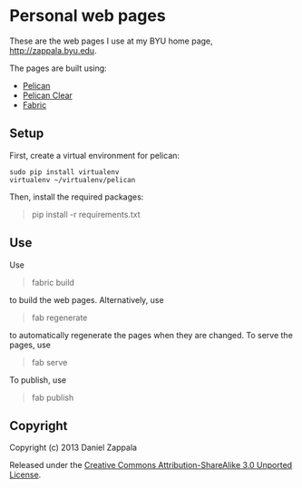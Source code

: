 # Personal web pages

These are the web pages I use at my BYU home page,
http://zappala.byu.edu.

The pages are built using:

- [Pelican](http://docs.getpelican.com/en/3.3.0/)
- [Pelican Clear](https://github.com/zappala/pelican-clear)
- [Fabric](http://docs.fabfile.org/en/1.8/)

## Setup

First, create a virtual environment for pelican:

```
sudo pip install virtualenv
virtualenv ~/virtualenv/pelican
```

Then, install the required packages:

> pip install -r requirements.txt

## Use

Use

> fabric build

to build the web pages. Alternatively, use

> fab regenerate

to automatically regenerate the pages when they are changed. To
serve the pages, use

> fab serve

To publish, use

> fab publish

Copyright
---------

Copyright (c) 2013 Daniel Zappala

Released under the <a
href="http://creativecommons.org/licenses/by-sa/3.0/deed.en_US">Creative
Commons Attribution-ShareAlike 3.0 Unported License</a>.


